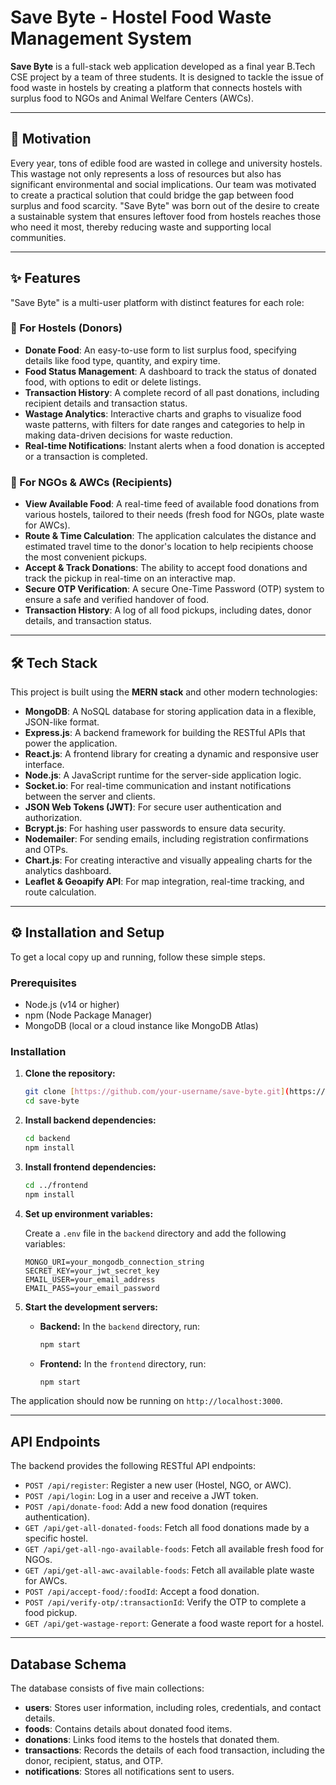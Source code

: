 # Save Byte - Hostel Food Waste Management System

**Save Byte** is a full-stack web application developed as a final year B.Tech CSE project by a team of three students. It is designed to tackle the issue of food waste in hostels by creating a platform that connects hostels with surplus food to NGOs and Animal Welfare Centers (AWCs).

---

## 🚀 Motivation

Every year, tons of edible food are wasted in college and university hostels. This wastage not only represents a loss of resources but also has significant environmental and social implications. Our team was motivated to create a practical solution that could bridge the gap between food surplus and food scarcity. "Save Byte" was born out of the desire to create a sustainable system that ensures leftover food from hostels reaches those who need it most, thereby reducing waste and supporting local communities.

---

## ✨ Features

"Save Byte" is a multi-user platform with distinct features for each role:

### 🏨 For Hostels (Donors)

* **Donate Food**: An easy-to-use form to list surplus food, specifying details like food type, quantity, and expiry time.
* **Food Status Management**: A dashboard to track the status of donated food, with options to edit or delete listings.
* **Transaction History**: A complete record of all past donations, including recipient details and transaction status.
* **Wastage Analytics**: Interactive charts and graphs to visualize food waste patterns, with filters for date ranges and categories to help in making data-driven decisions for waste reduction.
* **Real-time Notifications**: Instant alerts when a food donation is accepted or a transaction is completed.

### 🤝 For NGOs & AWCs (Recipients)

* **View Available Food**: A real-time feed of available food donations from various hostels, tailored to their needs (fresh food for NGOs, plate waste for AWCs).
* **Route & Time Calculation**: The application calculates the distance and estimated travel time to the donor's location to help recipients choose the most convenient pickups.
* **Accept & Track Donations**: The ability to accept food donations and track the pickup in real-time on an interactive map.
* **Secure OTP Verification**: A secure One-Time Password (OTP) system to ensure a safe and verified handover of food.
* **Transaction History**: A log of all food pickups, including dates, donor details, and transaction status.

---

## 🛠️ Tech Stack

This project is built using the **MERN stack** and other modern technologies:

* **MongoDB**: A NoSQL database for storing application data in a flexible, JSON-like format.
* **Express.js**: A backend framework for building the RESTful APIs that power the application.
* **React.js**: A frontend library for creating a dynamic and responsive user interface.
* **Node.js**: A JavaScript runtime for the server-side application logic.
* **Socket.io**: For real-time communication and instant notifications between the server and clients.
* **JSON Web Tokens (JWT)**: For secure user authentication and authorization.
* **Bcrypt.js**: For hashing user passwords to ensure data security.
* **Nodemailer**: For sending emails, including registration confirmations and OTPs.
* **Chart.js**: For creating interactive and visually appealing charts for the analytics dashboard.
* **Leaflet & Geoapify API**: For map integration, real-time tracking, and route calculation.

---

## ⚙️ Installation and Setup

To get a local copy up and running, follow these simple steps.

### Prerequisites

* Node.js (v14 or higher)
* npm (Node Package Manager)
* MongoDB (local or a cloud instance like MongoDB Atlas)

### Installation

1.  **Clone the repository:**
    ```sh
    git clone [https://github.com/your-username/save-byte.git](https://github.com/your-username/save-byte.git)
    cd save-byte
    ```

2.  **Install backend dependencies:**
    ```sh
    cd backend
    npm install
    ```

3.  **Install frontend dependencies:**
    ```sh
    cd ../frontend
    npm install
    ```

4.  **Set up environment variables:**

    Create a `.env` file in the `backend` directory and add the following variables:
    ```
    MONGO_URI=your_mongodb_connection_string
    SECRET_KEY=your_jwt_secret_key
    EMAIL_USER=your_email_address
    EMAIL_PASS=your_email_password
    ```

5.  **Start the development servers:**

    * **Backend:** In the `backend` directory, run:
        ```sh
        npm start
        ```
    * **Frontend:** In the `frontend` directory, run:
        ```sh
        npm start
        ```

The application should now be running on `http://localhost:3000`.

---

## API Endpoints

The backend provides the following RESTful API endpoints:

* `POST /api/register`: Register a new user (Hostel, NGO, or AWC).
* `POST /api/login`: Log in a user and receive a JWT token.
* `POST /api/donate-food`: Add a new food donation (requires authentication).
* `GET /api/get-all-donated-foods`: Fetch all food donations made by a specific hostel.
* `GET /api/get-all-ngo-available-foods`: Fetch all available fresh food for NGOs.
* `GET /api/get-all-awc-available-foods`: Fetch all available plate waste for AWCs.
* `POST /api/accept-food/:foodId`: Accept a food donation.
* `POST /api/verify-otp/:transactionId`: Verify the OTP to complete a food pickup.
* `GET /api/get-wastage-report`: Generate a food waste report for a hostel.

---

## Database Schema

The database consists of five main collections:

* **users**: Stores user information, including roles, credentials, and contact details.
* **foods**: Contains details about donated food items.
* **donations**: Links food items to the hostels that donated them.
* **transactions**: Records the details of each food transaction, including the donor, recipient, status, and OTP.
* **notifications**: Stores all notifications sent to users.
